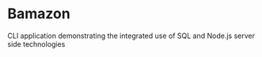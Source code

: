 # Bamazon
CLI application demonstrating the integrated use of SQL and Node.js server side technologies
